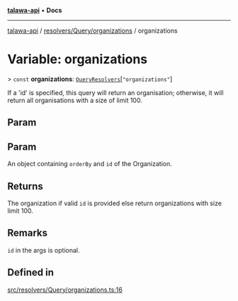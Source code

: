 [**talawa-api**](../../../../README.md) • **Docs**

***

[talawa-api](../../../../modules.md) / [resolvers/Query/organizations](../README.md) / organizations

# Variable: organizations

\> `const` **organizations**: [`QueryResolvers`](../../../../types/generatedGraphQLTypes/type-aliases/QueryResolvers.md)\[`"organizations"`\]

If a 'id' is specified, this query will return an organisation;
otherwise, it will return all organisations with a size of limit 100.

## Param

## Param

An object containing `orderBy` and `id` of the Organization.

## Returns

The organization if valid `id` is provided else return organizations with size limit 100.

## Remarks

`id` in the args is optional.

## Defined in

[src/resolvers/Query/organizations.ts:16](https://github.com/PalisadoesFoundation/talawa-api/blob/a6e7ac91b581c9109559657faf0f934f3eb41fe7/src/resolvers/Query/organizations.ts#L16)
